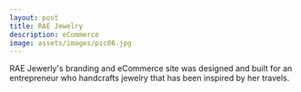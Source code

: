 ```yaml
---
layout: post
title: RAE Jewelry
description: eCommerce
image: assets/images/pic06.jpg
---
```


RAE Jewerly's branding and eCommerce site was designed and built for an entrepreneur who handcrafts jewelry that has been inspired by her travels.
